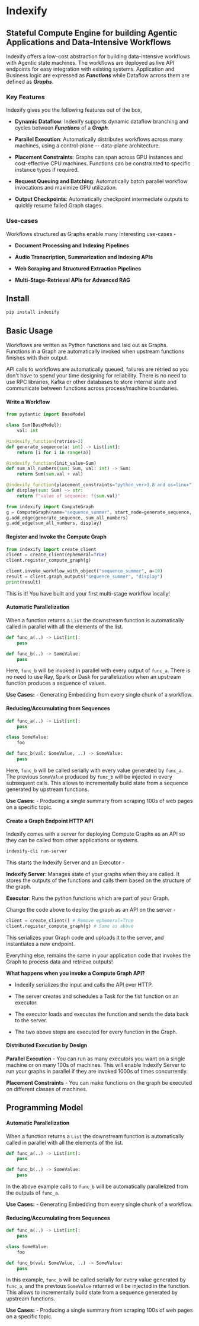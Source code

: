 # Indexify 

## Stateful Compute Engine for building Agentic Applications and Data-Intensive Workflows

Indexify offers a low-cost abstraction for building data-intensive workflows with Agentic state machines. The workflows are deployed as live API endpoints for easy integration with existing systems. Application and Business logic are expressed as ***Functions*** while Dataflow across them are defined as ***Graphs***.

### Key Features

Indexify gives you the following features out of the box,

* **Dynamic Dataflow**: Indexify supports dynamic dataflow branching and cycles between ***Functions*** of a ***Graph***.

* **Parallel Execution**: Automatically distributes workflows across many machines, using a control-plane -- data-plane architecture.

* **Placement Constraints**: Graphs can span across GPU instances and cost-effective CPU machines. Functions can be constrainted to specific instance types if required. 

* **Request Queuing and Batching**: Automatically batch parallel workflow invocations and maximize GPU utilization.

* **Output Checkpoints**: Automatically checkpoint intermediate outputs to quickly resume failed Graph stages.

### Use-cases
Workflows structured as Graphs enable many interesting use-cases -

- **Document Processing and Indexing Pipelines**

- **Audio Transcription, Summarization and Indexing APIs**

- **Web Scraping and Structured Extraction Pipelines**

- **Multi-Stage-Retrieval APIs for Advanced RAG**


## Install 
```bash
pip install indexify
```

## Basic Usage 

Workflows are written as Python functions and laid out as Graphs. Functions in a Graph are automatically invoked when upstream functions finishes with their output.

API calls to workflows are automatically queued, failures are retried so you don't have to spend your time designing for reliability. There is no need to use RPC libraries, Kafka or other databases to store internal state and communicate between functions across process/machine boundaries.

#### Write a Workflow 
```python
from pydantic import BaseModel

class Sum(BaseModel):
    val: int

@indexify_function(retries=3)
def generate_sequence(a: int) -> List[int]:
    return [i for i in range(a)]

@indexify_function(init_value=Sum)
def sum_all_numbers(sum: Sum, val: int) -> Sum:
    return Sum(sum.val + val)

@indexify_function(placement_constraints="python_ver>3.8 and os=linux")
def display(sum: Sum) -> str:
    return f"value of sequence: f{sum.val}"

from indexify import ComputeGraph
g = ComputeGraph(name="sequence_summer", start_node=generate_sequence, description="Simple Sequence Summer")
g.add_edge(generate_sequence, sum_all_numbers)
g.add_edge(sum_all_numbers, display)
```

#### Register and Invoke the Compute Graph 
```python
from indexify import create_client 
client = create_client(ephemeral=True)
client.register_compute_graph(g)

client.invoke_workflow_with_object("sequence_summer", a=10)
result = client.graph_outputs("sequence_summer", "display")
print(result)
```

This is it! You have built and your first multi-stage workflow locally! 

#### Automatic Parallelization 

When a function returns a `List` the downstream function is automatically called in parallel with all the elements of the list.

```python
def func_a(..) -> List[int]:
    pass

def func_b(..) -> SomeValue:
    pass
```

Here, `func_b` will be invoked in parallel with every output of `func_a`. There is no need to use Ray, Spark or Dask for parallelization when an upstream function produces a sequence of values.

**Use Cases:** - Generating Embedding from every single chunk of a workflow.

#### Reducing/Accumulating from Sequences

```python
def func_a(..) -> List[int]:
    pass

class SomeValue:
    foo

def func_b(val: SomeValue, ..) -> SomeValue:
    pass
```

Here, `func_b` will be called serially with every value generated by `func_a`. The previous `SomeValue` produced by `func_b` will be injected in every subsequent calls. This allows to incrementally build state from a sequence generated by upstream functions.

**Use Cases:** - Producing a single summary from scraping 100s of web pages on a specific topic.

#### Create a Graph Endpoint HTTP API  

Indexify comes with a server for deploying Compute Graphs as an API so they can be called from other applications or systems.

```bash
indexify-cli run-server
```

This starts the Indexify Server and an Executor - 

**Indexify Server**: Manages state of your graphs when they are called. It stores the outputs of the functions and calls them based on the structure of the graph. 

**Executor**: Runs the python functions which are part of your Graph.

Change the code above to deploy the graph as an API on the server -

```python
client = create_client() # Remove ephemeral=True
client.register_compute_graph(g) # Same as above
```

This serializes your Graph code and uploads it to the server, and instantiates a new endpoint.

Everything else, remains the same in your application code that invokes the Graph to process data and retrieve outputs! 

**What happens when you invoke a Compute Graph API?**

* Indexify serializes the input and calls the API over HTTP. 

* The server creates and schedules a Task for the fist function on an executor.

* The executor loads and executes the function and sends the data back to the server.

* The two above steps are executed for every function in the Graph. 

#### Distributed Execution by Design 

**Parallel Execution** - You can run as many executors you want on a single machine or on many 100s of machines. This will enable Indexify Server to run your graphs in parallel if they are invoked 1000s of times concurrently. 

**Placement Constraints** - You can make functions on the graph be executed on different classes of machines.

## Programming Model 

#### Automatic Parallelization 

When a function returns a `List` the downstream function is automatically called in parallel with all the elements of the list.

```python
def func_a(..) -> List[int]:
    pass

def func_b(..) -> SomeValue:
    pass
```

In the above example calls to `func_b` will be automatically parallelized from the outputs of `func_a`. 

**Use Cases:** - Generating Embedding from every single chunk of a workflow.

#### Reducing/Accumulating from Sequences

```python
def func_a(..) -> List[int]:
    pass

class SomeValue:
    foo

def func_b(val: SomeValue, ..) -> SomeValue:
    pass
```

In this example, `func_b` will be called serially for every value generated by `func_a`, and the previous `SomeValue` returned will 
be injected in the function. This allows to incrementally build state from a sequence generated by upstream functions.

**Use Cases:** - Producing a single summary from scraping 100s of web pages on a specific topic.
